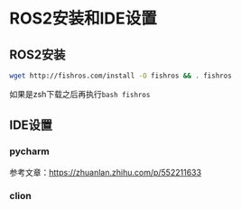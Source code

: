 # ROS2安装和IDE设置

## ROS2安装

```bash
wget http://fishros.com/install -O fishros && . fishros

```

如果是zsh下载之后再执行`bash fishros`

## IDE设置

### pycharm

参考文章：https://zhuanlan.zhihu.com/p/552211633



### clion
